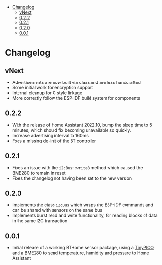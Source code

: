 
- [Changelog](#changelog)
  - [vNext](#vnext)
  - [0.2.2](#022)
  - [0.2.1](#021)
  - [0.2.0](#020)
  - [0.0.1](#001)

# Changelog

## vNext

- Advertisements are now built via class and are less handcrafted
- Some initial work for encryption support
- Internal cleanup for C style linkage
- More correctly follow the ESP-IDF build system for components

## 0.2.2

- With the release of Home Assistant 2022.10, bump the sleep time to 5 minutes, which should fix becoming unavailable so quickly.
- Increase advertising interval to 160ms
- Fxes a missing de-init of the BT controller

## 0.2.1

- Fixes an issue with the `i2cBus::write8` method which caused the BME280 to remain in reset
- Fixes the changelog not having been set to the new version

## 0.2.0

- Implements the class `i2cBus` which wraps the ESP-IDF commands and can be shared with sensors on the same bus
- Implements burst read and write functionality, for reading blocks of data in the same I2C transaction

## 0.0.1

- Initial release of a working BTHome sensor package, using a [TinyPICO](https://www.tinypico.com/) and a BME280 to send temperature, humidity and pressure to Home Assistant
